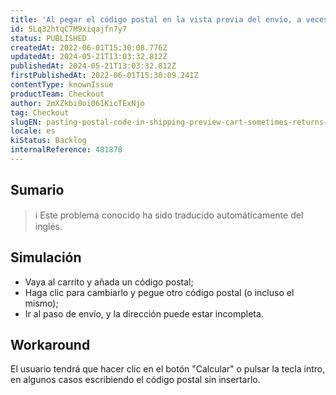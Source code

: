 ```yaml
---
title: 'Al pegar el código postal en la vista previa del envío, a veces el resultado de la API es nulo.'
id: 5Lq32htqC7M9xiqajfn7y7
status: PUBLISHED
createdAt: 2022-06-01T15:30:08.776Z
updatedAt: 2024-05-21T13:03:32.812Z
publishedAt: 2024-05-21T13:03:32.812Z
firstPublishedAt: 2022-06-01T15:30:09.241Z
contentType: knownIssue
productTeam: Checkout
author: 2mXZkbi0oi061KicTExNjo
tag: Checkout
slugEN: pasting-postal-code-in-shipping-preview-cart-sometimes-returns-null-api-result
locale: es
kiStatus: Backlog
internalReference: 481878
---
```


## Sumario

>ℹ️ Este problema conocido ha sido traducido automáticamente del inglés.



## Simulación



- Vaya al carrito y añada un código postal;
- Haga clic para cambiarlo y pegue otro código postal (o incluso el mismo);
- Ir al paso de envío, y la dirección puede estar incompleta.



## Workaround


El usuario tendrá que hacer clic en el botón "Calcular" o pulsar la tecla intro, en algunos casos escribiendo el código postal sin insertarlo.





